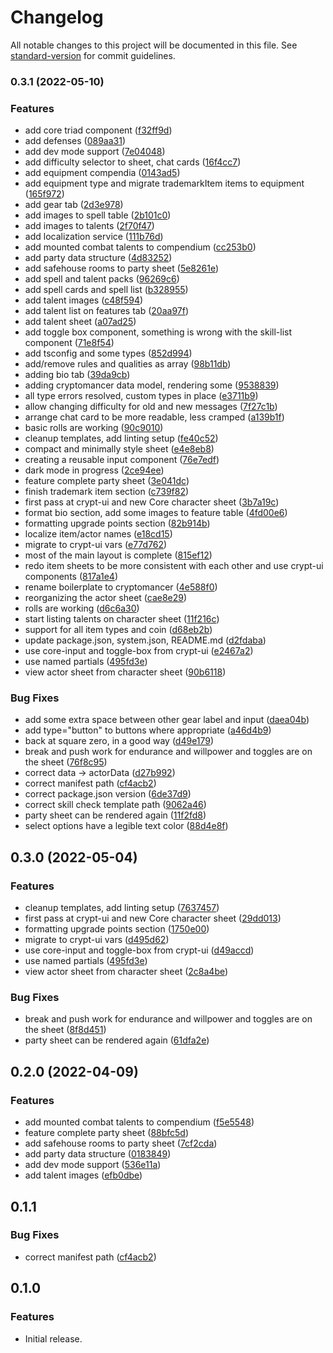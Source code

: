 # Changelog

All notable changes to this project will be documented in this file. See [standard-version](https://github.com/conventional-changelog/standard-version) for commit guidelines.

### 0.3.1 (2022-05-10)


### Features

* add core triad component ([f32ff9d](https://github.com/OfficerHalf/cryptomancer-fvtt/commit/f32ff9de651276b4a0cf247f5ade33993600c161))
* add defenses ([089aa31](https://github.com/OfficerHalf/cryptomancer-fvtt/commit/089aa31a47991f70d6df2151dfa6917ba919b2c4))
* add dev mode support ([7e04048](https://github.com/OfficerHalf/cryptomancer-fvtt/commit/7e0404896c1048a1f8f412efe832202ea8bd8a24))
* add difficulty selector to sheet, chat cards ([16f4cc7](https://github.com/OfficerHalf/cryptomancer-fvtt/commit/16f4cc79d847707192b4758eed8adb2b28f0b429))
* add equipment compendia ([0143ad5](https://github.com/OfficerHalf/cryptomancer-fvtt/commit/0143ad5448941e06f92d2a1d4d0b2ba6f98ed034))
* add equipment type and migrate trademarkItem items to equipment ([165f972](https://github.com/OfficerHalf/cryptomancer-fvtt/commit/165f97247d8355c9132b4eb866defaeec26f1a0c))
* add gear tab ([2d3e978](https://github.com/OfficerHalf/cryptomancer-fvtt/commit/2d3e9783f31cd148594497ddce51b0e4d5d71118))
* add images to spell table ([2b101c0](https://github.com/OfficerHalf/cryptomancer-fvtt/commit/2b101c00981d581b9467697498be6830102ec6c6))
* add images to talents ([2f70f47](https://github.com/OfficerHalf/cryptomancer-fvtt/commit/2f70f47fbbb2948576038ac8895463e346135e70))
* add localization service ([111b76d](https://github.com/OfficerHalf/cryptomancer-fvtt/commit/111b76d12a9924cdfa133c57cbb55403127cd668))
* add mounted combat talents to compendium ([cc253b0](https://github.com/OfficerHalf/cryptomancer-fvtt/commit/cc253b09bf5c1a7755ae02dfcacaac0f3f423329))
* add party data structure ([4d83252](https://github.com/OfficerHalf/cryptomancer-fvtt/commit/4d832529863c694774e0f73100cd10e765242a75))
* add safehouse rooms to party sheet ([5e8261e](https://github.com/OfficerHalf/cryptomancer-fvtt/commit/5e8261e890764c165a0f558a41d83188e80dfddb))
* add spell and talent packs ([96269c6](https://github.com/OfficerHalf/cryptomancer-fvtt/commit/96269c642f5bb3927dfde93911d7d80ee54d8a25))
* add spell cards and spell list ([b328955](https://github.com/OfficerHalf/cryptomancer-fvtt/commit/b328955e37562efdf3a3d65d3be2f133a5b1a66b))
* add talent images ([c48f594](https://github.com/OfficerHalf/cryptomancer-fvtt/commit/c48f594b80a0e3fd4dac653fc265a3035d441657))
* add talent list on features tab ([20aa97f](https://github.com/OfficerHalf/cryptomancer-fvtt/commit/20aa97f4f3b0b7df730c28aa86548e306fa53609))
* add talent sheet ([a07ad25](https://github.com/OfficerHalf/cryptomancer-fvtt/commit/a07ad253d1f38a3d870e805038bc427b06ae4aa7))
* add toggle box component, something is wrong with the skill-list component ([71e8f54](https://github.com/OfficerHalf/cryptomancer-fvtt/commit/71e8f54811029bbddc5bc59b977b8dc9576201e3))
* add tsconfig and some types ([852d994](https://github.com/OfficerHalf/cryptomancer-fvtt/commit/852d994e6184dfc6ce6462efbd60230e12c9a430))
* add/remove rules and qualities as array ([98b11db](https://github.com/OfficerHalf/cryptomancer-fvtt/commit/98b11db9eada8078ccbd5c114b96f8f029662d52))
* adding bio tab ([39da9cb](https://github.com/OfficerHalf/cryptomancer-fvtt/commit/39da9cbf10fee67436590ec3809bbf295d0893bb))
* adding cryptomancer data model, rendering some ([9538839](https://github.com/OfficerHalf/cryptomancer-fvtt/commit/953883982317fb2708450650bf0074279d490aa6))
* all type errors resolved, custom types in place ([e3711b9](https://github.com/OfficerHalf/cryptomancer-fvtt/commit/e3711b955426900a8b7a706f0ce889475b198712))
* allow changing difficulty for old and new messages ([7f27c1b](https://github.com/OfficerHalf/cryptomancer-fvtt/commit/7f27c1ba29c266f5d7e82a338e9b6640990cad66))
* arrange chat card to be more readable, less cramped ([a139b1f](https://github.com/OfficerHalf/cryptomancer-fvtt/commit/a139b1f462988be6e7c5eb26cd9cf4f4bf627304))
* basic rolls are working ([90c9010](https://github.com/OfficerHalf/cryptomancer-fvtt/commit/90c901087f90065ca6bf092e7cd7658b3097b3c0))
* cleanup templates, add linting setup ([fe40c52](https://github.com/OfficerHalf/cryptomancer-fvtt/commit/fe40c528c4e6dae513666d0908e4e94c40c2b3ea))
* compact and minimally style sheet ([e4e8eb8](https://github.com/OfficerHalf/cryptomancer-fvtt/commit/e4e8eb82762d6ddcc115ee91469e3d68d11ccce2))
* creating a reusable input component ([76e7edf](https://github.com/OfficerHalf/cryptomancer-fvtt/commit/76e7edf13bd8786f8c2b0f20355e5970c1d368d0))
* dark mode in progress ([2ce94ee](https://github.com/OfficerHalf/cryptomancer-fvtt/commit/2ce94ee843a13cb9c5af9bdc1f376dea15689852))
* feature complete party sheet ([3e041dc](https://github.com/OfficerHalf/cryptomancer-fvtt/commit/3e041dcb0bdee3c024c081970e3827cc6c53844d))
* finish trademark item section ([c739f82](https://github.com/OfficerHalf/cryptomancer-fvtt/commit/c739f82609a568194826b2814fb8f07eb1d16725))
* first pass at crypt-ui and new Core character sheet ([3b7a19c](https://github.com/OfficerHalf/cryptomancer-fvtt/commit/3b7a19c0751c45a3b629c6cd9074cf1898ceb206))
* format bio section, add some images to feature table ([4fd00e6](https://github.com/OfficerHalf/cryptomancer-fvtt/commit/4fd00e6bc269b6b427c9de98481d9f5b821c6c74))
* formatting upgrade points section ([82b914b](https://github.com/OfficerHalf/cryptomancer-fvtt/commit/82b914b5636d5769e3d94832cea8f37efe4c00ac))
* localize item/actor names ([e18cd15](https://github.com/OfficerHalf/cryptomancer-fvtt/commit/e18cd1532c1aff244468dfa9c3c244623b90d627))
* migrate to crypt-ui vars ([e77d762](https://github.com/OfficerHalf/cryptomancer-fvtt/commit/e77d7625cf5c9c94a493662ec192481758faf2ca))
* most of the main layout is complete ([815ef12](https://github.com/OfficerHalf/cryptomancer-fvtt/commit/815ef1214d7c908b918995af3eae6d6dab2f4f13))
* redo item sheets to be more consistent with each other and use crypt-ui components ([817a1e4](https://github.com/OfficerHalf/cryptomancer-fvtt/commit/817a1e40a0c4ce73483b09c676349ae5edb9d40a))
* rename boilerplate to cryptomancer ([4e588f0](https://github.com/OfficerHalf/cryptomancer-fvtt/commit/4e588f00deb39f9649781936d338606c923ea7c5))
* reorganizing the actor sheet ([cae8e29](https://github.com/OfficerHalf/cryptomancer-fvtt/commit/cae8e299809f6fe6bf7aa67dd6ed0ccba5db2740))
* rolls are working ([d6c6a30](https://github.com/OfficerHalf/cryptomancer-fvtt/commit/d6c6a30fb74c6af2165cbfc43fe7a1ca463e0d2d))
* start listing talents on character sheet ([11f216c](https://github.com/OfficerHalf/cryptomancer-fvtt/commit/11f216c4bb0cf1be3c16319c8f0483e46424f89a))
* support for all item types and coin ([d68eb2b](https://github.com/OfficerHalf/cryptomancer-fvtt/commit/d68eb2b1a14132b5b053fcd1abae8701f553a568))
* update package.json, system.json, README.md ([d2fdaba](https://github.com/OfficerHalf/cryptomancer-fvtt/commit/d2fdabac5bd805b59d78f5b1a5f945486958ffc4))
* use core-input and toggle-box from crypt-ui ([e2467a2](https://github.com/OfficerHalf/cryptomancer-fvtt/commit/e2467a222ddf6129570b33b4a7e04f9abddd3713))
* use named partials ([495fd3e](https://github.com/OfficerHalf/cryptomancer-fvtt/commit/495fd3eb2276a7fa3d187168c154b0fb4aa7979a))
* view actor sheet from character sheet ([90b6118](https://github.com/OfficerHalf/cryptomancer-fvtt/commit/90b6118b60c69fcf88c234cc2f48885c1446c461))


### Bug Fixes

* add some extra space between other gear label and input ([daea04b](https://github.com/OfficerHalf/cryptomancer-fvtt/commit/daea04bf4b3d3938d40616525c8fab3b9ecd4ec3))
* add type="button" to buttons where appropriate ([a46d4b9](https://github.com/OfficerHalf/cryptomancer-fvtt/commit/a46d4b9a207a6d495b92fbf645b7593a69db3c45))
* back at square zero, in a good way ([d49e179](https://github.com/OfficerHalf/cryptomancer-fvtt/commit/d49e17923320774db1399d727d28e04f82fa992c))
* break and push work for endurance and willpower and toggles are on the sheet ([76f8c95](https://github.com/OfficerHalf/cryptomancer-fvtt/commit/76f8c95f48e1215a0db5a1a1be41701efbedf0e9))
* correct data -> actorData ([d27b992](https://github.com/OfficerHalf/cryptomancer-fvtt/commit/d27b992bf26f93474a4bf65fe411238aee17176c))
* correct manifest path ([cf4acb2](https://github.com/OfficerHalf/cryptomancer-fvtt/commit/cf4acb2ddc3f385b940f942d91972c399e7de963))
* correct package.json version ([6de37d9](https://github.com/OfficerHalf/cryptomancer-fvtt/commit/6de37d91194f3f5a916a8a80eb088ee269d1d1ed))
* correct skill check template path ([9062a46](https://github.com/OfficerHalf/cryptomancer-fvtt/commit/9062a46773b8ceef43da5c70c7e0c0c31eb93759))
* party sheet can be rendered again ([11f2fd8](https://github.com/OfficerHalf/cryptomancer-fvtt/commit/11f2fd845c02100abdbd7be30a0a9c61d9189b25))
* select options have a legible text color ([88d4e8f](https://github.com/OfficerHalf/cryptomancer-fvtt/commit/88d4e8f803912742f71d456cc58612730ab41edf))

## 0.3.0 (2022-05-04)

### Features

- cleanup templates, add linting setup ([7637457](https://github.com/OfficerHalf/cryptomancer-fvtt/commit/7637457fe0489fa5858db27cae91248fa27f2dca))
- first pass at crypt-ui and new Core character sheet ([29dd013](https://github.com/OfficerHalf/cryptomancer-fvtt/commit/29dd013358b7b1ff8a483d53856a71667c3cfeb6))
- formatting upgrade points section ([1750e00](https://github.com/OfficerHalf/cryptomancer-fvtt/commit/1750e00aacafbb32613bb6c4ff6951c5dad9e9b4))
- migrate to crypt-ui vars ([d495d62](https://github.com/OfficerHalf/cryptomancer-fvtt/commit/d495d6249ad6059b2097a5d76ba39e243a4a8868))
- use core-input and toggle-box from crypt-ui ([d49accd](https://github.com/OfficerHalf/cryptomancer-fvtt/commit/d49accd7354630965f0ea4cf16a8f6a49e258648))
- use named partials ([495fd3e](https://github.com/OfficerHalf/cryptomancer-fvtt/commit/495fd3eb2276a7fa3d187168c154b0fb4aa7979a))
- view actor sheet from character sheet ([2c8a4be](https://github.com/OfficerHalf/cryptomancer-fvtt/commit/2c8a4be6d2899b56fc5b904456c4510320f2b809))

### Bug Fixes

- break and push work for endurance and willpower and toggles are on the sheet ([8f8d451](https://github.com/OfficerHalf/cryptomancer-fvtt/commit/8f8d4516fe9f67d212ad2c6f9ef6a2e4dc7bad3b))
- party sheet can be rendered again ([61dfa2e](https://github.com/OfficerHalf/cryptomancer-fvtt/commit/61dfa2ef733b8ddb6d3902887068890c5115d3ef))

## 0.2.0 (2022-04-09)

### Features

- add mounted combat talents to compendium ([f5e5548](https://github.com/OfficerHalf/cryptomancer-fvtt/commit/f5e5548f1c5acea6e76a9a4ac7beba4ea54b6822))
- feature complete party sheet ([88bfc5d](https://github.com/OfficerHalf/cryptomancer-fvtt/commit/88bfc5d0eeac6385e42a821854c5ddb2c5b999e3))
- add safehouse rooms to party sheet ([7cf2cda](https://github.com/OfficerHalf/cryptomancer-fvtt/commit/7cf2cda172cdbd3d2e3c7df2fecfaec27204df8d))
- add party data structure ([0183849](https://github.com/OfficerHalf/cryptomancer-fvtt/commit/0183849c560529462e9674bc4890d5383ccc3814))
- add dev mode support ([536e11a](https://github.com/OfficerHalf/cryptomancer-fvtt/commit/536e11a0eef3b944b4ddf64fa913cf4c34fd79fb))
- add talent images ([efb0dbe](https://github.com/OfficerHalf/cryptomancer-fvtt/commit/efb0dbec76706ec3cada4ffba38d4a48eaca858f))

## 0.1.1

### Bug Fixes

- correct manifest path ([cf4acb2](https://github.com/OfficerHalf/cryptomancer-fvtt/commit/cf4acb2ddc3f385b940f942d91972c399e7de963))

## 0.1.0

### Features

- Initial release.
